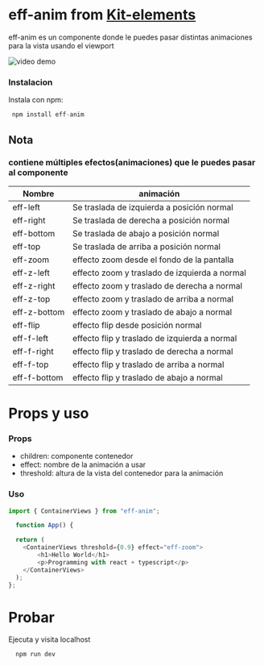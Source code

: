 # eff-anim from [Kit-elements]

eff-anim es un componente donde le puedes pasar distintas animaciones para la vista usando el viewport

![video demo](https://res.cloudinary.com/dijk5nuuk/image/upload/v1739903127/eff-anim-video.gif)

### Instalacion

Instala con npm: 

```js
 npm install eff-anim 
```

## Nota

### contiene múltiples efectos(animaciones) que le puedes pasar al componente

| Nombre | animación |
| ------ | ------ |
| eff-left | Se traslada de izquierda a posición normal |
| eff-right | Se traslada de derecha a posición normal |
| eff-bottom |Se traslada de abajo a posición normal |
| eff-top | Se traslada de arriba a posición normal |
| eff-zoom | effecto zoom desde el fondo de la pantalla |
| eff-z-left | effecto zoom y traslado de izquierda a normal |
| eff-z-right | effecto zoom y traslado de derecha a normal |
| eff-z-top | effecto zoom y traslado de arriba a normal |
| eff-z-bottom |effecto zoom y traslado de abajo a normal |
| eff-flip| effecto flip desde posición normal |
| eff-f-left |effecto flip y traslado de izquierda a normal |
| eff-f-right | effecto flip y traslado de derecha a normal |
| eff-f-top | effecto flip y traslado de arriba a normal |
| eff-f-bottom | effecto flip y traslado de abajo a normal |

# Props y uso

### Props

- children: componente contenedor
- effect: nombre de la animación a usar
- threshold: altura de la vista del contenedor para la animación


### Uso

```js
import { ContainerViews } from "eff-anim";

  function App() {

  return (
    <ContainerViews threshold={0.9} effect="eff-zoom">
        <h1>Hello World</h1>
        <p>Programming with react + typescript</p>
    </ContainerViews> 
  );
};
```

# Probar

Ejecuta y visita localhost

```js
  npm run dev
```

[Kit-elements]: <https://github.com/dariomvg/kit-elements>



